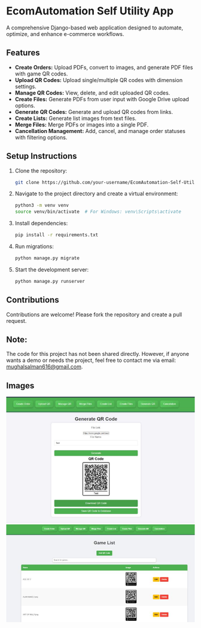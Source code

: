 # EcomAutomation Self Utility App
A comprehensive Django-based web application designed to automate, optimize, and enhance e-commerce workflows.

## Features
- **Create Orders:** Upload PDFs, convert to images, and generate PDF files with game QR codes.
- **Upload QR Codes:** Upload single/multiple QR codes with dimension settings.
- **Manage QR Codes:** View, delete, and edit uploaded QR codes.
- **Create Files:** Generate PDFs from user input with Google Drive upload options.
- **Generate QR Codes:** Generate and upload QR codes from links.
- **Create Lists:** Generate list images from text files.
- **Merge Files:** Merge PDFs or images into a single PDF.
- **Cancellation Management:** Add, cancel, and manage order statuses with filtering options.

## Setup Instructions
1. Clone the repository:
   ```bash
   git clone https://github.com/your-username/EcomAutomation-Self-Utility-App.git
   ```
2. Navigate to the project directory and create a virtual environment:
   ```bash
   python3 -m venv venv
   source venv/bin/activate  # For Windows: venv\Scripts\activate
   ```
3. Install dependencies:
   ```bash
   pip install -r requirements.txt
   ```
4. Run migrations:
   ```bash
   python manage.py migrate
   ```
5. Start the development server:
   ```bash
   python manage.py runserver
   ```

## Contributions
Contributions are welcome! Please fork the repository and create a pull request.

## Note: 
The code for this project has not been shared directly. 
However, if anyone wants a demo or needs the project, feel free to contact me via email: mughalsalman616@gmail.com.

## Images
![App Screenshot](images/1722580545496.jpg)
![App Screenshot](images/1722580529777.jpg)
